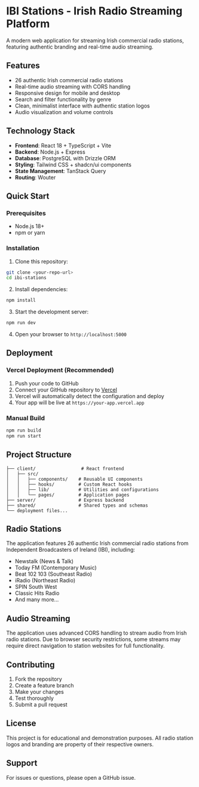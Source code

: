 # IBI Stations - Irish Radio Streaming Platform

A modern web application for streaming Irish commercial radio stations, featuring authentic branding and real-time audio streaming.

## Features

- 26 authentic Irish commercial radio stations
- Real-time audio streaming with CORS handling
- Responsive design for mobile and desktop
- Search and filter functionality by genre
- Clean, minimalist interface with authentic station logos
- Audio visualization and volume controls

## Technology Stack

- **Frontend**: React 18 + TypeScript + Vite
- **Backend**: Node.js + Express
- **Database**: PostgreSQL with Drizzle ORM
- **Styling**: Tailwind CSS + shadcn/ui components
- **State Management**: TanStack Query
- **Routing**: Wouter

## Quick Start

### Prerequisites

- Node.js 18+ 
- npm or yarn

### Installation

1. Clone this repository:
```bash
git clone <your-repo-url>
cd ibi-stations
```

2. Install dependencies:
```bash
npm install
```

3. Start the development server:
```bash
npm run dev
```

4. Open your browser to `http://localhost:5000`

## Deployment

### Vercel Deployment (Recommended)

1. Push your code to GitHub
2. Connect your GitHub repository to [Vercel](https://vercel.com)
3. Vercel will automatically detect the configuration and deploy
4. Your app will be live at `https://your-app.vercel.app`

### Manual Build

```bash
npm run build
npm run start
```

## Project Structure

```
├── client/                 # React frontend
│   ├── src/
│   │   ├── components/    # Reusable UI components
│   │   ├── hooks/         # Custom React hooks
│   │   ├── lib/           # Utilities and configurations
│   │   └── pages/         # Application pages
├── server/                # Express backend
├── shared/                # Shared types and schemas
└── deployment files...
```

## Radio Stations

The application features 26 authentic Irish commercial radio stations from Independent Broadcasters of Ireland (IBI), including:

- Newstalk (News & Talk)
- Today FM (Contemporary Music)
- Beat 102 103 (Southeast Radio)
- iRadio (Northeast Radio)
- SPIN South West
- Classic Hits Radio
- And many more...

## Audio Streaming

The application uses advanced CORS handling to stream audio from Irish radio stations. Due to browser security restrictions, some streams may require direct navigation to station websites for full functionality.

## Contributing

1. Fork the repository
2. Create a feature branch
3. Make your changes
4. Test thoroughly
5. Submit a pull request

## License

This project is for educational and demonstration purposes. All radio station logos and branding are property of their respective owners.

## Support

For issues or questions, please open a GitHub issue.